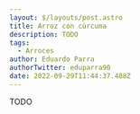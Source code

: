 ```yaml
---
layout: $/layouts/post.astro
title: Arroz con cúrcuma
description: TODO
tags:
  - Arroces
author: Eduardo Parra
authorTwitter: eduparra90
date: 2022-09-29T11:44:37.488Z
---
```

TODO